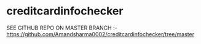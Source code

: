# creditcardinfochecker

SEE GITHUB REPO ON MASTER BRANCH :-https://github.com/Amandsharma0002/creditcardinfochecker/tree/master
